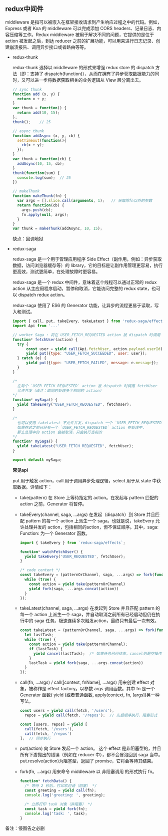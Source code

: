 ## redux中间件

  middleware 是指可以被嵌入在框架接收请求到产生响应过程之中的代码。例如，Express 或者 Koa 的 middleware 可以完成添加 CORS headers、记录日志、内容压缩等工作。Redux middleware 被用于解决不同的问题，它提供的是位于 action 被发起之后，到达 reducer 之前的扩展功能，可以用来进行日志记录、创建崩溃报告、调用异步接口或者路由等等。

* redux-thunk

  redux-thunk 选择以 middleware 的形式来增强 redux store 的 dispatch 方法（即：支持了 dispatch(function)），从而在拥有了异步获取数据能力的同时，又可以进一步将数据获取相关的业务逻辑从 View 层分离出去。

  ```js
  // sync thunk
  function add (x, y) {
    return x + y;
  }
  var thunk = function() {
    return add(10, 15);
  };
  thunk();    // 25

  // async thunk
  function addAsync (x, y, cb) {
    setTimeout(function(){
      cb(x + y);
    });
  }
  var thunk = function(cb) {
    addAsync(10, 15, cb);
  }
  thunk(function(sum) {
    console.log(sum);  // 25
  })

  // makeThunk
  function makeThunk(fn) {
    var args = [].slice.call(arguments, 1);   // 获取除fn以外的参数
    return function(cb) {
      args.push(cb);
      fn.apply(null, args);
    }
  }
  var thunk = makeThunk(addAsync, 10, 15);
  ```

  缺点：回调地狱

* redux-saga

  redux-saga 是一个用于管理应用程序 Side Effect（副作用，例如：异步获取数据，访问浏览器缓存等）的 library，它的目标是让副作用管理更容易，执行更高效，测试更简单，在处理故障时更容易。

  redux-saga 是一个 redux 中间件，意味着这个线程可以通过正常的 redux action 从主应用程序启动，暂停和取消，它能访问完整的 redux state，也可以 dispatch redux action。

  redux-saga 使用了 ES6 的 Generator 功能，让异步的流程更易于读取，写入和测试。

  ```js
  import { call, put, takeEvery, takeLatest } from 'redux-saga/effects'
  import Api from '...'

  // worker Saga : 将在 USER_FETCH_REQUESTED action 被 dispatch 时调用
  function* fetchUser(action) {
    try {
        const user = yield call(Api.fetchUser, action.payload.userId);
        yield put({type: "USER_FETCH_SUCCEEDED", user: user});
    } catch (e) {
        yield put({type: "USER_FETCH_FAILED", message: e.message});
    }
  }

  /*
    在每个 `USER_FETCH_REQUESTED` action 被 dispatch 时调用 fetchUser
    允许并发（译注：即同时处理多个相同的 action）
  */
  function* mySaga() {
    yield takeEvery("USER_FETCH_REQUESTED", fetchUser);
  }

  /*
    也可以使用 takeLatest 不允许并发，dispatch 一个 `USER_FETCH_REQUESTED` action 时，
    如果在这之前已经有一个 `USER_FETCH_REQUESTED` action 在处理中，
    那么处理中的 action 会被取消，只会执行当前的
  */
  function* mySaga() {
    yield takeLatest("USER_FETCH_REQUESTED", fetchUser);
  }

  export default mySaga;
  ```

  **常见api**

  put 用于触发 action，call 用于调用异步处理逻辑，select 用于从 state 中获取数据。详情如下：

  - take(pattern) 在 Store 上等待指定的 action。在发起与 pattern 匹配的 action 之前，Generator 将暂停。  

  - takeEvery(channel, saga, ...args) 在发起（dispatch）到 Store 并且匹配 pattern 的每一个 action 上派生一个 saga。也就是说，takeEvery 允许处理并发的 action，包括相同的action，但不保证顺序。其中，saga: Function: 为一个 Generator 函数。

    ```js
    import { takeEvery } from `redux-saga/effects`;

    function* watchFetchUser() {
      yield takeEvery('USER_REQUESTED', fetchUser);
    }

    /* code content */
    const takeEvery = (patternOrChannel, saga, ...args) => fork(function*() {
      while (true) {
        const action = yield take(patternOrChannel)
        yield fork(saga, ...args.concat(action))
      }
    });
    ```

  - takeLatest(channel, saga, ...args) 在发起到 Store 并且匹配 pattern 的每一个 action 上派生一个 saga，并自动取消之前所有已经启动但仍在执行中的 saga 任务。极速连续多次触发action，最终只有最后一次有效。

    ```js
    const takeLatest = (patternOrChannel, saga, ...args) => fork(function*() {
      let lastTask;
      while (true) {
        const action = yield take(patternOrChannel);
        if (lastTask) {
          yield cancel(lastTask);  /* 如果任务已经结束，cancel则是空操作 */
        }
        lastTask = yield fork(saga, ...args.concat(action))
      }
    });
    ```

  - call(fn, ...args) / call([context, fnName], ...args) 用来创建 effect 对象，被称作是 effect factory。以参数 args 调用函数。其中 fn 是一个 Generator 函数( yield )或者普通函数, apply(context, fn, [args])另一种写法。

    ```js
    const users = yield call(fetch, '/users'),
      repos = yield call(fetch, '/repos');  // 先后顺序执行，阻塞形式

    const [users, repos] = yield [
      call(fetch, '/users'),
      call(fetch, '/repos')
    ];  // 同步执行
    ```

  - put(action) 向 Store 发起一个 action。 这个 effect 是非阻塞型的，并且所有下游抛出的错误（例如在 reducer 中），都不会冒泡回到 saga 当中。 put.resolve(action)为阻塞型，返回了 promise，它将会等待其结果。

  - fork(fn, ...args) 用来命令 middleware 以 非阻塞调用 的形式执行 fn。

    ```js
    function* fetchData() {
      /* 等待 2 秒后，打印欢迎语（阻塞） */
      const greeting = yield call(fn);
      console.log('greeting: ', greeting);

      /* 立即打印 task 对象（非阻塞） */
      const task = yield fork(fn);
      console.log('task: ', task);
    }
    ```


备注：侵图告之必删